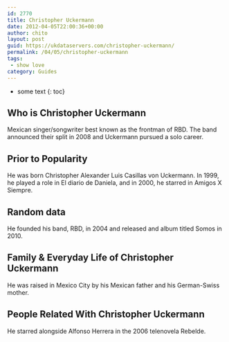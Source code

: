 ```yaml
---
id: 2770
title: Christopher Uckermann
date: 2012-04-05T22:00:36+00:00
author: chito
layout: post
guid: https://ukdataservers.com/christopher-uckermann/
permalink: /04/05/christopher-uckermann
tags:
 - show love
category: Guides
---
```


* some text
{: toc}


## Who is  Christopher Uckermann
                  
                  
                  
Mexican singer/songwriter best known as the frontman of RBD. The band announced their split in 2008 and Uckermann pursued a solo career. 
                  
                
                
                
## Prior to Popularity 
                  
                  
                  
He was born Christopher Alexander Luis Casillas von Uckermann. In 1999, he played a role in El diario de Daniela, and in 2000, he starred in Amigos X Siempre.
                  
                
                
                
## Random data 
                  
                  
                  
He founded his band, RBD, in 2004 and released and album titled Somos in 2010.
                  
                
                
                
## Family & Everyday Life of Christopher Uckermann
                  
                  
                  
He was raised in Mexico City by his Mexican father and his German-Swiss mother.
                  
                
                
                
## People Related With  Christopher Uckermann
                  
                  
                  
He starred alongside Alfonso Herrera in the 2006 telenovela Rebelde.
                  
                
              
            
          
          
          
    
    
  
